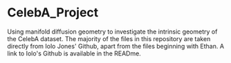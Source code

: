# CelebA_Project
Using manifold diffusion geometry to investigate the intrinsic geometry of the CelebA dataset. The majority of the files in this repository are taken directly from Iolo Jones' Github, apart from the files beginning with Ethan. A link to Iolo's Github is available in the READme.
